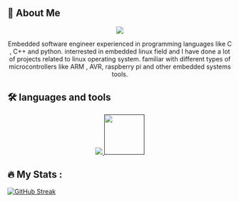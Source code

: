 
## 🚀 About Me
<p align="center">
<img src="https://bestanimations.com/media/penguins/2035943693linux-penguin-animation.gif" />
</p>
<p align="center">
Embedded software engineer experienced in programming languages like C , C++ and python.
interrested in embedded linux field and I have done a lot of projects related to linux operating system.
familiar with different types of microcontrollers like ARM , AVR, raspberry pi and other embedded systems tools.
</p>


## 🛠 languages and tools
<p align="center">
  <a href="">
    <img src="https://skillicons.dev/icons?i=git,py,cpp,c,vim,raspberrypi,arduino,qt" />
    <img src="https://logos-world.net/wp-content/uploads/2020/12/MATLAB-Logo.png" width=90 />
  </a>
</p>


## :fire: My Stats :

[![GitHub Streak](http://github-readme-streak-stats.herokuapp.com?user=Mohammed-Rashad-Nasr&theme=radical&hide_border=true&mode=weekly)](https://git.io/streak-stats)

